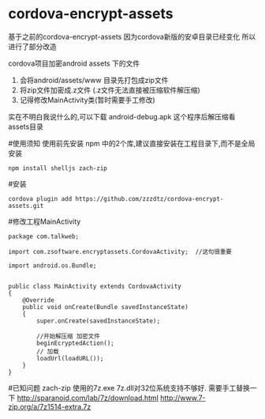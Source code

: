 # cordova-encrypt-assets

基于之前的cordova-encrypt-assets
因为cordova新版的安卓目录已经变化
所以进行了部分改造


cordova项目加密android assets 下的文件

1. 会将android/assets/www 目录先打包成zip文件
2. 将zip文件加密成.z文件 (.z文件无法直接被压缩软件解压缩)
3. 记得修改MainActivity类(暂时需要手工修改)

实在不明白我说什么的,可以下载 android-debug.apk 这个程序后解压缩看 assets目录

#使用须知
使用前先安装 npm 中的2个库,建议直接安装在工程目录下,而不是全局安装
```
npm install shelljs zach-zip
```

#安装
```
cordova plugin add https://github.com/zzzdtz/cordova-encrypt-assets.git
```

#修改工程MainActivity
```
package com.talkweb;

import com.zsoftware.encryptassets.CordovaActivity;  //这句很重要

import android.os.Bundle;


public class MainActivity extends CordovaActivity
{
    @Override
    public void onCreate(Bundle savedInstanceState)
    {
        super.onCreate(savedInstanceState);
        
        //开始解压缩 加密文件
        beginEcryptedAction();
        // 加载
        loadUrl(loadURL());
    }
}

```


#已知问题
zach-zip 使用的7z.exe 7z.dll对32位系统支持不够好. 需要手工替换一下
http://sparanoid.com/lab/7z/download.html
http://www.7-zip.org/a/7z1514-extra.7z
